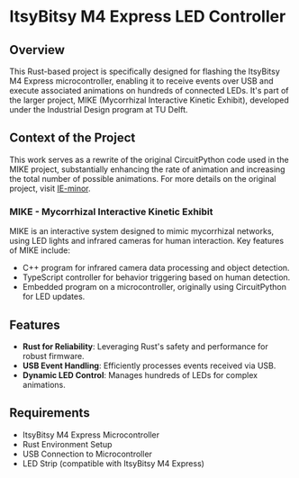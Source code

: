 # ItsyBitsy M4 Express LED Controller

## Overview
This Rust-based project is specifically designed for flashing the ItsyBitsy M4 Express microcontroller, enabling it to receive events over USB and execute associated animations on hundreds of connected LEDs. It's part of the larger project, MIKE (Mycorrhizal Interactive Kinetic Exhibit), developed under the Industrial Design program at TU Delft.

## Context of the Project
This work serves as a rewrite of the original CircuitPython code used in the MIKE project, substantially enhancing the rate of animation and increasing the total number of possible animations. For more details on the original project, visit [IE-minor](https://github.com/sashalikesplanes/IE-minor).

### MIKE - Mycorrhizal Interactive Kinetic Exhibit
MIKE is an interactive system designed to mimic mycorrhizal networks, using LED lights and infrared cameras for human interaction. Key features of MIKE include:
- C++ program for infrared camera data processing and object detection.
- TypeScript controller for behavior triggering based on human detection.
- Embedded program on a microcontroller, originally using CircuitPython for LED updates.

## Features
- **Rust for Reliability**: Leveraging Rust's safety and performance for robust firmware.
- **USB Event Handling**: Efficiently processes events received via USB.
- **Dynamic LED Control**: Manages hundreds of LEDs for complex animations.

## Requirements
- ItsyBitsy M4 Express Microcontroller
- Rust Environment Setup
- USB Connection to Microcontroller
- LED Strip (compatible with ItsyBitsy M4 Express)
